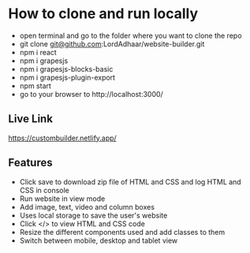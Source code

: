 # How to clone and run locally
- open terminal and go to the folder where you want to clone the repo 
- git clone git@github.com:LordAdhaar/website-builder.git
- npm i react 
- npm i grapesjs
- npm i grapesjs-blocks-basic
- npm i grapesjs-plugin-export
- npm start
- go to your browser to http://localhost:3000/

## Live Link
https://custombuilder.netlify.app/

## Features

- Click save to download zip file of HTML and CSS and log HTML and CSS in console
- Run website in view mode
- Add image, text, video and column boxes
- Uses local storage to save the user's website
- Click </> to view HTML and CSS code
- Resize the different components used and add classes to them
- Switch between mobile, desktop and tablet view